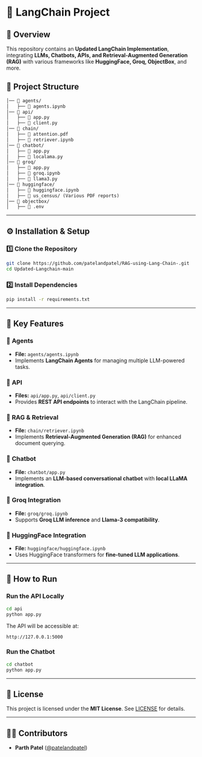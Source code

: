 
# 🚀 LangChain Project

## 📌 Overview
This repository contains an **Updated LangChain Implementation**, integrating **LLMs, Chatbots, APIs, and Retrieval-Augmented Generation (RAG)** with various frameworks like **HuggingFace, Groq, ObjectBox**, and more.


## 📂 Project Structure
```markdown
│── 📂 agents/
│   ├── 📄 agents.ipynb
│── 📂 api/
│   ├── 📄 app.py
│   ├── 📄 client.py
│── 📂 chain/
│   ├── 📄 attention.pdf
│   ├── 📄 retriever.ipynb
│── 📂 chatbot/
│   ├── 📄 app.py
│   ├── 📄 localama.py
│── 📂 groq/
│   ├── 📄 app.py
│   ├── 📄 groq.ipynb
│   ├── 📄 llama3.py
│── 📂 huggingface/
│   ├── 📄 huggingface.ipynb
│   ├── 📂 us_census/ (Various PDF reports)
│── 📂 objectbox/
│   ├── 📜 .env
```

---

## ⚙️ **Installation & Setup**
### **1️⃣ Clone the Repository**
```bash
git clone https://github.com/patelandpatel/RAG-using-Lang-Chain-.git
cd Updated-Langchain-main
```

### **2️⃣ Install Dependencies**
```bash
pip install -r requirements.txt
```

---

## 🤖 **Key Features**
### 🔹 **Agents**
- **File:** `agents/agents.ipynb`
- Implements **LangChain Agents** for managing multiple LLM-powered tasks.

### 🔹 **API**
- **Files:** `api/app.py`, `api/client.py`
- Provides **REST API endpoints** to interact with the LangChain pipeline.

### 🔹 **RAG & Retrieval**
- **File:** `chain/retriever.ipynb`
- Implements **Retrieval-Augmented Generation (RAG)** for enhanced document querying.

### 🔹 **Chatbot**
- **File:** `chatbot/app.py`
- Implements an **LLM-based conversational chatbot** with **local LLaMA integration**.

### 🔹 **Groq Integration**
- **File:** `groq/groq.ipynb`
- Supports **Groq LLM inference** and **Llama-3 compatibility**.

### 🔹 **HuggingFace Integration**
- **File:** `huggingface/huggingface.ipynb`
- Uses HuggingFace transformers for **fine-tuned LLM applications**.

---

## 🚀 **How to Run**
### **Run the API Locally**
```bash
cd api
python app.py
```
The API will be accessible at:
```
http://127.0.0.1:5000
```

### **Run the Chatbot**
```bash
cd chatbot
python app.py
```

---

## 📜 **License**
This project is licensed under the **MIT License**. See [LICENSE](LICENSE) for details.

---

## 👨‍💻 **Contributors**
- **Parth Patel** ([@patelandpatel](https://github.com/patelandpatel))
